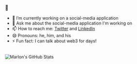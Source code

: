 ### 👋

- 🔭 I’m currently working on a social-media application
- 💬 Ask me about the social-media application I'm working on
- 📫 How to reach me: [Twitter](https://www.twitter.com/gldnwzrd) and [LinkedIn](https://www.linkedin.com/in/marlon-e)
- 😄 Pronouns: he, him, and his
- ⚡ Fun fact: I can talk about web3 for days!

##

![Marlon's GitHub Stats](https://github-readme-stats.vercel.app/api?username=marlonaesparza&show_icons=true&theme=dark)
